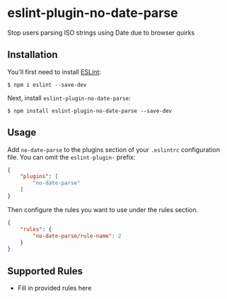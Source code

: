 # eslint-plugin-no-date-parse

Stop users parsing ISO strings using Date due to browser quirks

## Installation

You'll first need to install [ESLint](http://eslint.org):

```
$ npm i eslint --save-dev
```

Next, install `eslint-plugin-no-date-parse`:

```
$ npm install eslint-plugin-no-date-parse --save-dev
```


## Usage

Add `no-date-parse` to the plugins section of your `.eslintrc` configuration file. You can omit the `eslint-plugin-` prefix:

```json
{
    "plugins": [
        "no-date-parse"
    ]
}
```


Then configure the rules you want to use under the rules section.

```json
{
    "rules": {
        "no-date-parse/rule-name": 2
    }
}
```

## Supported Rules

* Fill in provided rules here





